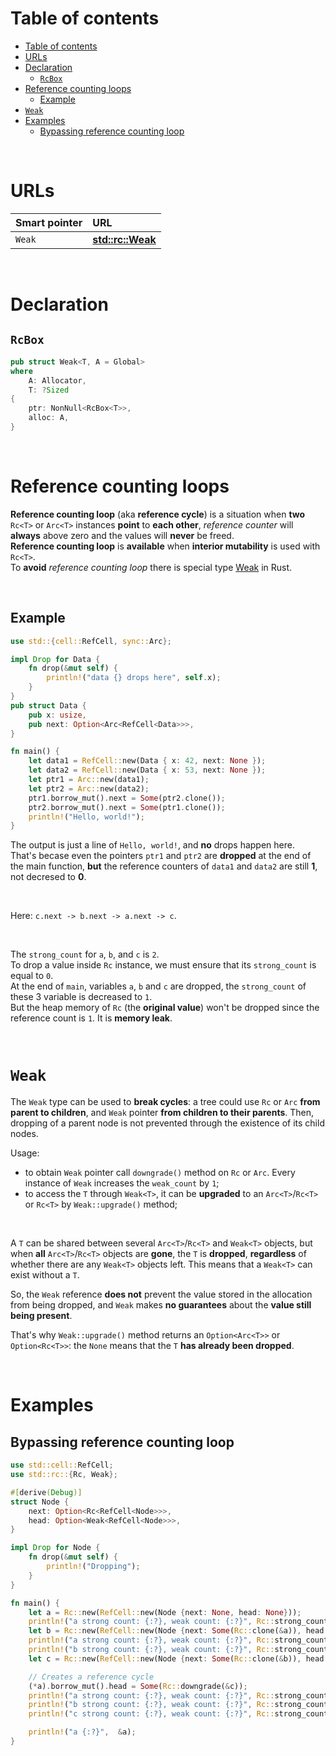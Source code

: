 # Table of contents
<!-- TOC -->
* [Table of contents](#table-of-contents)
* [URLs](#urls)
* [Declaration](#declaration)
  * [`RcBox`](#rcbox)
* [Reference counting loops](#reference-counting-loops)
  * [Example](#example)
* [`Weak`](#weak)
* [Examples](#examples)
  * [Bypassing reference counting loop](#bypassing-reference-counting-loop)
<!-- TOC -->

<br>

# URLs
|Smart pointer|URL|
|:----|:------------|
|`Weak`|[**std::rc::Weak**](https://doc.rust-lang.org/stable/std/rc/struct.Weak.html)|

<br>

# Declaration
## `RcBox`
```rust
pub struct Weak<T, A = Global>
where
    A: Allocator,
    T: ?Sized
{
    ptr: NonNull<RcBox<T>>,
    alloc: A,
}
```

<br>

# Reference counting loops
**Reference counting loop** (aka **reference cycle**) is a situation when **two** `Rc<T>` or `Arc<T>` instances **point** to **each other**, *reference counter* will **always** above zero and the values will **never** be freed.<br>
**Reference counting loop** is **available** when **interior mutability** is used with `Rc<T>`.<br>
To **avoid** *reference counting loop* there is special type [Weak](./Weak.md) in Rust.

<br>


## Example
```Rust
use std::{cell::RefCell, sync::Arc};

impl Drop for Data {
    fn drop(&mut self) {
        println!("data {} drops here", self.x);
    }
}
pub struct Data {
    pub x: usize,
    pub next: Option<Arc<RefCell<Data>>>,
}

fn main() {
    let data1 = RefCell::new(Data { x: 42, next: None });
    let data2 = RefCell::new(Data { x: 53, next: None });
    let ptr1 = Arc::new(data1);
    let ptr2 = Arc::new(data2);
    ptr1.borrow_mut().next = Some(ptr2.clone());
    ptr2.borrow_mut().next = Some(ptr1.clone());
    println!("Hello, world!");
}
```

The output is just a line of `Hello, world!`, and **no** drops happen here.<br>
That's becase even the pointers `ptr1` and `ptr2` are **dropped** at the end of the main function, **but** the reference counters of `data1` and `data2` are still **1**, not decresed to **0**.<br>

<br>

Here: `c.next -> b.next -> a.next -> c`.<br>

<br>

The `strong_count` for `a`, `b`, and `c` is `2`.<br>
To drop a value inside `Rc` instance, we must ensure that its `strong_count` is equal to `0`.<br>
At the end of `main`, variables `a`, `b` and `c` are dropped, the `strong_count` of these 3 variable is decreased to `1`.<br>
But the heap memory of `Rc` (the **original value**) won't be dropped since the reference count is `1`. It is **memory leak**.

<br>

# `Weak`
The `Weak` type can be used to **break cycles**: a tree could use `Rc` or `Arc` **from parent to children**, and `Weak` pointer **from children to their parents**. Then,
dropping of a parent node is not prevented through the existence of its child nodes.<br>

Usage:
- to obtain `Weak` pointer call `downgrade()` method on `Rc` or `Arc`. Every instance of `Weak` increases the `weak_count` by `1`;
- to access the `T` through `Weak<T>`, it can be **upgraded** to an `Arc<T>`/`Rc<T>` or `Rc<T>` by `Weak::upgrade()` method;

<br>

A `T` can be shared between several `Arc<T>`/`Rc<T>` and `Weak<T>` objects, but when **all** `Arc<T>`/`Rc<T>` objects are **gone**, the `T` is **dropped**, **regardless** of whether there are any `Weak<T>` objects left. This means that a `Weak<T>` can exist without a `T`.<br>

So, the `Weak` reference **does not** prevent the value stored in the allocation from being dropped, and `Weak` makes **no guarantees** about the **value still being present**.<br>

That's why `Weak::upgrade()` method returns an `Option<Arc<T>>` or `Option<Rc<T>>`: the `None` means that the `T` **has already been dropped**.<br>

<br>

# Examples
## Bypassing reference counting loop
```Rust
use std::cell::RefCell;
use std::rc::{Rc, Weak};

#[derive(Debug)]
struct Node {
    next: Option<Rc<RefCell<Node>>>,
    head: Option<Weak<RefCell<Node>>>,
}

impl Drop for Node {
    fn drop(&mut self) {
        println!("Dropping");
    }
}

fn main() {
    let a = Rc::new(RefCell::new(Node {next: None, head: None}));
    println!("a strong count: {:?}, weak count: {:?}", Rc::strong_count(&a), Rc::weak_count(&a));
    let b = Rc::new(RefCell::new(Node {next: Some(Rc::clone(&a)), head: None}));
    println!("a strong count: {:?}, weak count: {:?}", Rc::strong_count(&a), Rc::weak_count(&a));
    println!("b strong count: {:?}, weak count: {:?}", Rc::strong_count(&b), Rc::weak_count(&b));
    let c = Rc::new(RefCell::new(Node {next: Some(Rc::clone(&b)), head: None}));

    // Creates a reference cycle
    (*a).borrow_mut().head = Some(Rc::downgrade(&c));
    println!("a strong count: {:?}, weak count: {:?}", Rc::strong_count(&a), Rc::weak_count(&a));
    println!("b strong count: {:?}, weak count: {:?}", Rc::strong_count(&b), Rc::weak_count(&b));
    println!("c strong count: {:?}, weak count: {:?}", Rc::strong_count(&c), Rc::weak_count(&c));

    println!("a {:?}",  &a);
}
```
